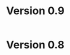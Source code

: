 # Version 0.9

```{include} /release-notes/0.9.0.md
```

# Version 0.8

```{include} /release-notes/0.8.1.md
```

```{include} /release-notes/0.8.0.md
```
